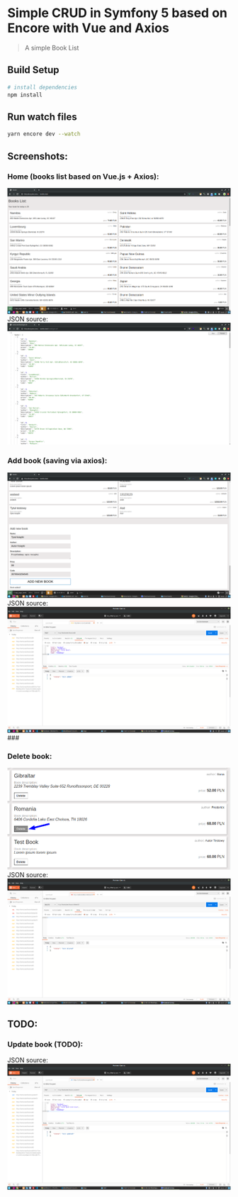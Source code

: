 # Simple CRUD in Symfony 5 based on Encore with Vue and Axios

> A simple Book List

## Build Setup

``` bash
# install dependencies
npm install
```

## Run watch files
``` bash
yarn encore dev --watch
```

## Screenshots:

### Home (books list based on Vue.js + Axios):
<img src="https://raw.githubusercontent.com/CNK001/tests/master/Task-3/DOCS/request-examples/books-list-frontend-based-on-scss.png">
JSON source:
<img src="https://github.com/CNK001/tests/blob/master/Task-3/DOCS/request-examples/book-get-all.png?raw=true">


### Add book (saving via axios):
<img src="https://raw.githubusercontent.com/CNK001/tests/master/Task-3/DOCS/request-examples/add-book-front.png">
JSON source:
<img src="https://github.com/CNK001/tests/blob/master/Task-3/DOCS/request-examples/add-book.png?raw=true">
### 

### Delete book:
<img src="https://github.com/CNK001/tests/blob/master/Task-3/DOCS/request-examples/book-delete-front.png?raw=true">
JSON source:
<img src="https://github.com/CNK001/tests/blob/master/Task-3/DOCS/request-examples/book-delete.png?raw=true">



## TODO:

### Update book (TODO):
JSON source:
<img src="https://github.com/CNK001/tests/blob/master/Task-3/DOCS/request-examples/book-update.png?raw=true">
